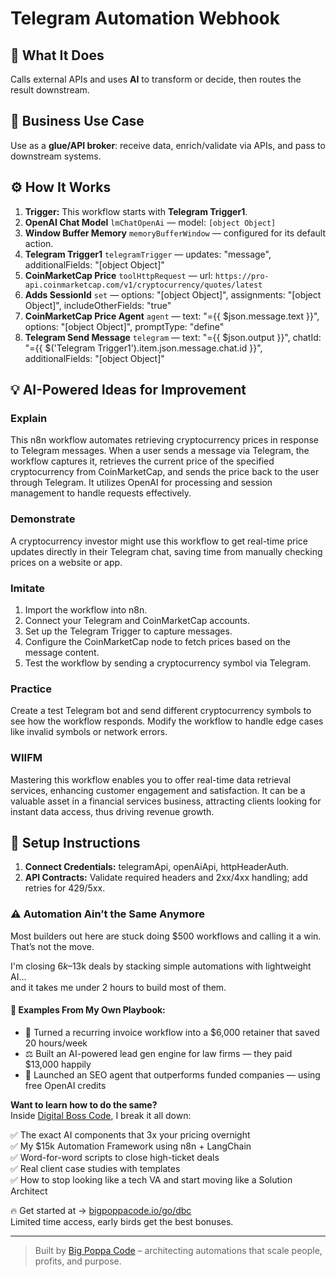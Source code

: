 # Telegram Automation Webhook
## 🚀 What It Does
Calls external APIs and uses **AI** to transform or decide, then routes the result downstream.

## 💼 Business Use Case
Use as a **glue/API broker**: receive data, enrich/validate via APIs, and pass to downstream systems.

## ⚙️ How It Works
1. **Trigger:** This workflow starts with **Telegram Trigger1**.
2. **OpenAI Chat Model** `lmChatOpenAi` — model: `[object Object]`
3. **Window Buffer Memory** `memoryBufferWindow` — configured for its default action.
4. **Telegram Trigger1** `telegramTrigger` — updates: "message", additionalFields: "[object Object]"
5. **CoinMarketCap Price** `toolHttpRequest` — url: `https://pro-api.coinmarketcap.com/v1/cryptocurrency/quotes/latest`
6. **Adds SessionId** `set` — options: "[object Object]", assignments: "[object Object]", includeOtherFields: "true"
7. **CoinMarketCap Price Agent** `agent` — text: "={{ $json.message.text }}", options: "[object Object]", promptType: "define"
8. **Telegram Send Message** `telegram` — text: "={{ $json.output }}", chatId: "={{ $('Telegram Trigger1').item.json.message.chat.id }}", additionalFields: "[object Object]"

## 💡 AI-Powered Ideas for Improvement
### Explain
This n8n workflow automates retrieving cryptocurrency prices in response to Telegram messages. When a user sends a message via Telegram, the workflow captures it, retrieves the current price of the specified cryptocurrency from CoinMarketCap, and sends the price back to the user through Telegram. It utilizes OpenAI for processing and session management to handle requests effectively.

### Demonstrate
A cryptocurrency investor might use this workflow to get real-time price updates directly in their Telegram chat, saving time from manually checking prices on a website or app.

### Imitate
1. Import the workflow into n8n.
2. Connect your Telegram and CoinMarketCap accounts.
3. Set up the Telegram Trigger to capture messages.
4. Configure the CoinMarketCap node to fetch prices based on the message content.
5. Test the workflow by sending a cryptocurrency symbol via Telegram.

### Practice
Create a test Telegram bot and send different cryptocurrency symbols to see how the workflow responds. Modify the workflow to handle edge cases like invalid symbols or network errors.

### WIIFM
Mastering this workflow enables you to offer real-time data retrieval services, enhancing customer engagement and satisfaction. It can be a valuable asset in a financial services business, attracting clients looking for instant data access, thus driving revenue growth.

## 🔧 Setup Instructions
1. **Connect Credentials:** telegramApi, openAiApi, httpHeaderAuth.
2. **API Contracts:** Validate required headers and 2xx/4xx handling; add retries for 429/5xx.

### ⚠️ Automation Ain’t the Same Anymore

Most builders out here are stuck doing $500 workflows and calling it a win.  
That’s not the move.  

I'm closing $6k–$13k deals by stacking simple automations with lightweight AI...  
and it takes me under 2 hours to build most of them.

#### 🧠 Examples From My Own Playbook:
- 🔁 Turned a recurring invoice workflow into a $6,000 retainer that saved 20 hours/week  
- ⚖️ Built an AI-powered lead gen engine for law firms — they paid $13,000 happily  
- 🚀 Launched an SEO agent that outperforms funded companies — using free OpenAI credits  

**Want to learn how to do the same?**  
Inside [Digital Boss Code](https://bigpoppacode.io/go/dbc), I break it all down:

✅ The exact AI components that 3x your pricing overnight  
✅ My $15k Automation Framework using n8n + LangChain  
✅ Word-for-word scripts to close high-ticket deals  
✅ Real client case studies with templates  
✅ How to stop looking like a tech VA and start moving like a Solution Architect  

🔥 Get started at → [bigpoppacode.io/go/dbc](https://bigpoppacode.io/go/dbc)  
Limited time access, early birds get the best bonuses.

---
> Built by [Big Poppa Code](https://bigpoppacode.io) – architecting automations that scale people, profits, and purpose.
